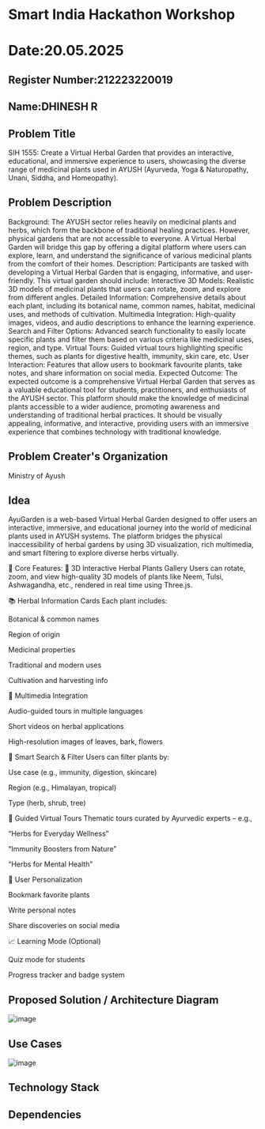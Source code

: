 # Smart India Hackathon Workshop
# Date:20.05.2025
## Register Number:212223220019
## Name:DHINESH R
## Problem Title
SIH 1555: Create a Virtual Herbal Garden that provides an interactive, educational, and immersive experience to users, showcasing the diverse range of medicinal plants used in AYUSH (Ayurveda, Yoga & Naturopathy, Unani, Siddha, and Homeopathy).
## Problem Description
Background: The AYUSH sector relies heavily on medicinal plants and herbs, which form the backbone of traditional healing practices. However, physical gardens that are not accessible to everyone. A Virtual Herbal Garden will bridge this gap by offering a digital platform where users can explore, learn, and understand the significance of various medicinal plants from the comfort of their homes. Description: Participants are tasked with developing a Virtual Herbal Garden that is engaging, informative, and user-friendly. This virtual garden should include: Interactive 3D Models: Realistic 3D models of medicinal plants that users can rotate, zoom, and explore from different angles. Detailed Information: Comprehensive details about each plant, including its botanical name, common names, habitat, medicinal uses, and methods of cultivation. Multimedia Integration: High-quality images, videos, and audio descriptions to enhance the learning experience. Search and Filter Options: Advanced search functionality to easily locate specific plants and filter them based on various criteria like medicinal uses, region, and type. Virtual Tours: Guided virtual tours highlighting specific themes, such as plants for digestive health, immunity, skin care, etc. User Interaction: Features that allow users to bookmark favourite plants, take notes, and share information on social media. Expected Outcome: The expected outcome is a comprehensive Virtual Herbal Garden that serves as a valuable educational tool for students, practitioners, and enthusiasts of the AYUSH sector. This platform should make the knowledge of medicinal plants accessible to a wider audience, promoting awareness and understanding of traditional herbal practices. It should be visually appealing, informative, and interactive, providing users with an immersive experience that combines technology with traditional knowledge.

## Problem Creater's Organization
Ministry of Ayush

## Idea
AyuGarden is a web-based Virtual Herbal Garden designed to offer users an interactive, immersive, and educational journey into the world of medicinal plants used in AYUSH systems. The platform bridges the physical inaccessibility of herbal gardens by using 3D visualization, rich multimedia, and smart filtering to explore diverse herbs virtually.

🔧 Core Features:
🌿 3D Interactive Herbal Plants Gallery
Users can rotate, zoom, and view high-quality 3D models of plants like Neem, Tulsi, Ashwagandha, etc., rendered in real time using Three.js.

📚 Herbal Information Cards
Each plant includes:

Botanical & common names

Region of origin

Medicinal properties

Traditional and modern uses

Cultivation and harvesting info

🎥 Multimedia Integration

Audio-guided tours in multiple languages

Short videos on herbal applications

High-resolution images of leaves, bark, flowers

🔎 Smart Search & Filter
Users can filter plants by:

Use case (e.g., immunity, digestion, skincare)

Region (e.g., Himalayan, tropical)

Type (herb, shrub, tree)

🧭 Guided Virtual Tours
Thematic tours curated by Ayurvedic experts – e.g.,

“Herbs for Everyday Wellness”

“Immunity Boosters from Nature”

“Herbs for Mental Health”

📌 User Personalization

Bookmark favorite plants

Write personal notes

Share discoveries on social media

📈 Learning Mode (Optional)

Quiz mode for students

Progress tracker and badge system



## Proposed Solution / Architecture Diagram

![image](https://github.com/user-attachments/assets/5e71490b-443b-4d2d-af13-f51e6e2ef26d)


## Use Cases

![image](https://github.com/user-attachments/assets/89adc4ad-bdc7-426f-9c87-42bf4fd8233e)

## Technology Stack


## Dependencies

